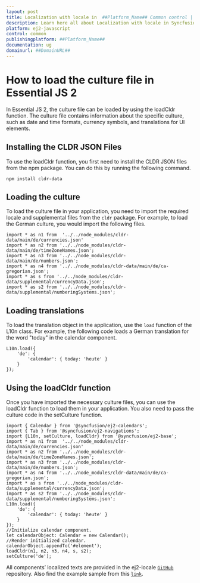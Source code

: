 ```yaml
---
layout: post
title: Localization with locale in  ##Platform_Name## Common control | Syncfusion
description: Learn here all about Localization with locale in Syncfusion  ##Platform_Name##  Common control of Syncfusion Essential JS 2 and more.
platform: ej2-javascript
control: common
publishingplatform: ##Platform_Name##
documentation: ug
domainurl: ##DomainURL##
---
```


# How to load the culture file in Essential JS 2

In Essential JS 2, the culture file can be loaded by using the loadCldr function. The culture file contains information about the specific culture, such as date and time formats, currency symbols, and translations for UI elements.

## Installing the CLDR JSON Files

To use the loadCldr function, you first need to install the CLDR JSON files from the npm package. You can do this by running the following command.

```
npm install cldr-data
```

## Loading the culture

To load the culture file in your application, you need to import the required locale and supplemental files from the `cldr` package. For example, to load the German culture, you would import the following files.

```
import * as n1 from  '../../node_modules/cldr-data/main/de/currencies.json'
import * as n2 from '../../node_modules/cldr-data/main/de/timeZoneNames.json';
import * as n3 from '../../node_modules/cldr-data/main/de/numbers.json';
import * as n4 from '../../node_modules/cldr-data/main/de/ca-gregorian.json';
import * as s from '../../node_modules/cldr-data/supplemental/currencyData.json';
import * as s2 from '../../node_modules/cldr-data/supplemental/numberingSystems.json';
```

## Loading translations

To load the translation object in the application, use the `load` function of the L10n class. For example, the following code loads a German translation for the word "today" in the calendar component.

```
L10n.load({
    'de': {
        'calendar': { today: 'heute' }
    }
});
```

## Using the loadCldr function

Once you have imported the necessary culture files, you can use the loadCldr function to load them in your application. You also need to pass the culture code in the setCulture function.

```
import { Calendar } from '@syncfusion/ej2-calendars';
import { Tab } from '@syncfusion/ej2-navigations';
import {L10n, setCulture, loadCldr} from '@syncfusion/ej2-base';
import * as n1 from  '../../node_modules/cldr-data/main/de/currencies.json'
import * as n2 from '../../node_modules/cldr-data/main/de/timeZoneNames.json';
import * as n3 from '../../node_modules/cldr-data/main/de/numbers.json';
import * as n4 from '../../node_modules/cldr-data/main/de/ca-gregorian.json';
import * as s from '../../node_modules/cldr-data/supplemental/currencyData.json';
import * as s2 from '../../node_modules/cldr-data/supplemental/numberingSystems.json';
L10n.load({
    'de': {
        'calendar': { today: 'heute' }
    }
});
//Initialize calendar component.
let calendarObject: Calendar = new Calendar();
//Render initialized calendar.
calendarObject.appendTo('#element');
loadCldr(n1, n2, n3, n4, s, s2);
setCulture('de');
 ```

All components’ localized texts are provided in the ej2-locale [`GitHub`](https://github.com/syncfusion/ej2-locale) repository. Also find the example sample from this [`link`](http://www.syncfusion.com/downloads/support/directtrac/general/ze/localization-1218148352.zip).